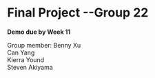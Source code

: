 # Final Project --Group 22
**Demo due by Week 11**</br>

Group member:
Benny Xu</br>
Can Yang</br>
Kierra Yound</br>
Steven Akiyama</br>
